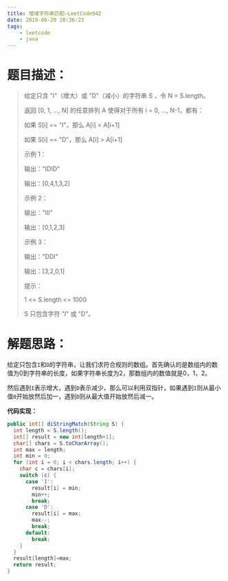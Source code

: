 ```yaml
---
title: 增减字符串匹配—LeetCode942
date: 2019-06-20 20:36:23
tags: 
	- leetcode
	- java
---
```


# 题目描述：

> 给定只含 "I"（增大）或 "D"（减小）的字符串 S ，令 N = S.length。
>
> 返回 [0, 1, ..., N] 的任意排列 A 使得对于所有 i = 0, ..., N-1，都有：
>
> 如果 S[i] == "I"，那么 A[i] < A[i+1]
>
> 如果 S[i] == "D"，那么 A[i] > A[i+1]
>
> 示例 1：
>
> 输出："IDID"
>
> 输出：[0,4,1,3,2]
>
> 示例 2：
>
> 输出："III"
>
> 输出：[0,1,2,3]
>
> 示例 3：
>
> 输出："DDI"
>
> 输出：[3,2,0,1]
>
> 提示：
>
> 1 <= S.length <= 1000
>
> S 只包含字符 "I" 或 "D"。
> 

<!-- more -->

# 解题思路：

给定只包含`I`和`D`的字符串，让我们求符合规则的数组。首先确认的是数组内的数值为0到字符串的长度，如果字符串长度为2，那数组内的数值就是0，1，2。  

然后遇到`I`表示增大，遇到`D`表示减少，那么可以利用双指针，如果遇到`I`则从最小值`0`开始放然后加一，遇到`D`则从最大值开始放然后减一。

**代码实现：**

```java
public int[] diStringMatch(String S) {
  int length = S.length();
  int[] result = new int[length+1];
  char[] chars = S.toCharArray();
  int max = length;
  int min = 0;
  for (int i = 0; i < chars.length; i++) {
    char c = chars[i];
    switch (c) {
      case 'I':
        result[i] = min;
        min++;
        break;
      case 'D':
        result[i] = max;
        max--;
        break;
      default:
        break;
    }
  }
  result[length]=max;
  return result;
}
```

